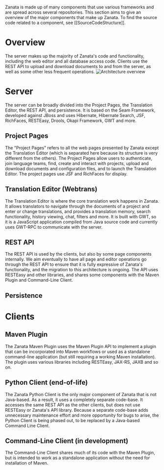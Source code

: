 Zanata is made up of many components that use various frameworks and are spread across several repositories. This section aims to give an overview of the major components that make up Zanata. To find the source code related to a component, see [[SourceCodeStructure]].

# Overview
The server makes up the majority of Zanata's code and functionality, including the web editor and all database access code. Clients use the REST API to upload and download documents to and from the server, as well as some other less frequent operations.
![Architecture overview](http://zanata.org/images/diagrams/zanata-1.7-architecture-overview.svg)

# Server
The server can be broadly divided into the Project Pages, the Translation Editor, the REST API, and persistence. It is based on the Seam Framework, developed against JBoss and uses Hibernate, Hibernate Search, JSF, RichFaces, RESTEasy, Drools, Okapi Framework, GWT and more.

## Project Pages
The "Project Pages" refers to all the web pages presented by Zanata except the Translation Editor (which is separated here because its structure is very different from the others). The Project Pages allow users to authenticate, join language teams, find, create and interact with projects, upload and download documents and configuration files, and to launch the Translation Editor. The project pages use JSF and RichFaces for display.

## Translation Editor (Webtrans)
The Translation Editor is where the core translation work happens in Zanata. It allows translators to navigate through the documents of a project and enter or change translations, and provides a translation memory, search functionality, history viewing, chat, filters and more. It is built with GWT, so it is a JavaScript application compiled from Java source code and currently uses GWT-RPC to communicate with the server.

## REST API
The REST API is used by the clients, but also by some page components internally. We aim eventually to have all page and editor operations go through the REST API to ensure that it is fully expressive of Zanata's functionality, and the migration to this architecture is ongoing. The API uses RESTEasy and other libraries, and shares some components with the Maven Plugin and Command-Line Client.

## Persistence




# Clients

## Maven Plugin
The Zanata Maven Plugin uses the Maven Plugin API to implement a plugin that can be incorporated into Maven workflows or used as a standalone command-line application (but still requiring a working Maven installation). The plugin uses various libraries including RESTEasy, JAX-RS, JAXB and so on.

## Python Client (end-of-life)
The Zanata Python Client is the only major component of Zanata that is not Java-based. As a result, it uses a completely separate code-base. It accesses the same REST API as the other clients, but does not use RESTEasy or Zanata's API library. Because a separate code-base adds unnecessary maintenance effort and more opportunity for bugs to arise, the Python Client is being phased out, to be replaced by a Java-based Command Line Client.

## Command-Line Client (in development)
The Command-Line Client shares much of its code with the Maven Plugin, but is intended to work as a standalone application without the need for installation of Maven.